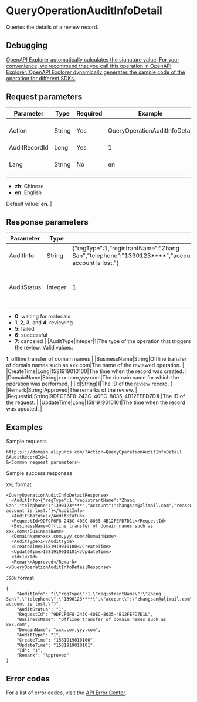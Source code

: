 # QueryOperationAuditInfoDetail

Queries the details of a review record.

## Debugging

[OpenAPI Explorer automatically calculates the signature value. For your convenience, we recommend that you call this operation in OpenAPI Explorer. OpenAPI Explorer dynamically generates the sample code of the operation for different SDKs.](https://api.aliyun.com/#product=Domain&api=QueryOperationAuditInfoDetail&type=RPC&version=2018-01-29)

## Request parameters

|Parameter|Type|Required|Example|Description|
|---------|----|--------|-------|-----------|
|Action|String|Yes|QueryOperationAuditInfoDetail|The operation that you want to perform. Set the value to **QueryOperationAuditInfoDetail**. |
|AuditRecordId|Long|Yes|1|The ID of the review record. |
|Lang|String|No|en|The language in which the system returns the error message. Valid values:

-   **zh**: Chinese
-   **en**: English

Default value: **en**. |

## Response parameters

|Parameter|Type|Example|Description|
|---------|----|-------|-----------|
|AuditInfo|String|\{"regType":1,"registrantName":"Zhang San","telephone":"1390123\*\*\*\*","account":"zhangsan@alimail.com","reason":1,"remark":"The account is lost."\}|The reviewed information. |
|AuditStatus|Integer|1|The status of the review. Valid values:

-   **0**: waiting for materials
-   **1**, **2**, **3**, and **4**: reviewing
-   **5**: failed
-   **6**: successful
-   **7**: canceled |
|AuditType|Integer|1|The type of the operation that triggers the review. Valid values:

**1**: offline transfer of domain names |
|BusinessName|String|Offline transfer of domain names such as xxx.com|The name of the reviewed operation. |
|CreateTime|Long|1581919010100|The time when the record was created. |
|DomainName|String|xxx.com,yyy.com|The domain name for which the operation was performed. |
|Id|String|1|The ID of the review record. |
|Remark|String|Approved|The remarks of the review. |
|RequestId|String|9DFCF6F8-243C-40EC-8035-4B12FEFD7D1L|The ID of the request. |
|UpdateTime|Long|1581919010101|The time when the record was updated. |

## Examples

Sample requests

```
http(s)://domain.aliyuncs.com/?Action=QueryOperationAuditInfoDetail
&AuditRecordId=1
&<Common request parameters>
```

Sample success responses

`XML` format

```
<QueryOperationAuditInfoDetailResponse>
  <AuditInfo>{"regType":1,"registrantName":"Zhang San","telephone":"1390123****","account":"zhangsan@alimail.com","reason":1,"remark":"The account is lost."}</AuditInfo>
  <AuditStatus>1</AuditStatus>
  <RequestId>9DFCF6F8-243C-40EC-8035-4B12FEFD7D1L</RequestId>
  <BusinessName>Offline transfer of domain names such as xxx.com</BusinessName>
  <DomainName>xxx.com,yyy.com</DomainName>
  <AuditType>1</AuditType>
  <CreateTime>1581919010100</CreateTime>
  <UpdateTime>1581919010101</UpdateTime>
  <Id>1</Id>
  <Remark>Approved</Remark>
</QueryOperationAuditInfoDetailResponse>
```

`JSON` format

```
{
    "AuditInfo": "{\"regType\":1,\"registrantName\":\"Zhang San\",\"telephone\":\"1390123****\",\"account\":\"zhangsan@alimail.com\",\"reason\":1,\"remark\":\"The account is lost.\"}", 
    "AuditStatus": "1", 
    "RequestId": "9DFCF6F8-243C-40EC-8035-4B12FEFD7D1L", 
    "BusinessName": "Offline transfer of domain names such as xxx.com", 
    "DomainName": "xxx.com,yyy.com", 
    "AuditType": "1", 
    "CreateTime": "1581919010100", 
    "UpdateTime": "1581919010101", 
    "Id": "1", 
    "Remark": "Approved"
}
```

## Error codes

For a list of error codes, visit the [API Error Center](https://error-center.alibabacloud.com/status/product/Domain).

